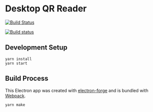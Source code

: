 # Desktop QR Reader

[![Build Status](https://travis-ci.com/jdlubrano/desktop-qr-reader.svg?branch=master)](https://travis-ci.com/jdlubrano/desktop-qr-reader)

[![Build status](https://ci.appveyor.com/api/projects/status/436awsjbi63kk7sk/branch/master?svg=true)](https://ci.appveyor.com/project/jdlubrano/desktop-qr-reader/branch/master)

## Development Setup

```
yarn install
yarn start
```

## Build Process

This Electron app was created with [electron-forge](https://www.electronforge.io/)
and is bundled with [Webpack](https://www.electronforge.io/templates/webpack-template).

```
yarn make
```
